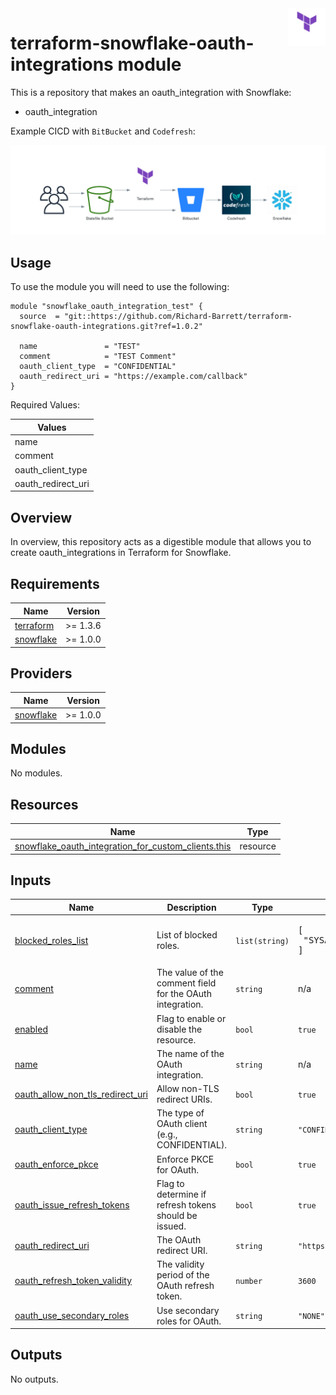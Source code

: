 <img align="right" width="60" height="60" src="images/terraform.png">

# terraform-snowflake-oauth-integrations module

This is a repository that makes an oauth_integration with Snowflake:

- oauth_integration

Example CICD with `BitBucket` and `Codefresh`:

![Image](./images/diagram.png)

## Usage

To use the module you will need to use the following:

```hcl
module "snowflake_oauth_integration_test" {
  source  = "git::https://github.com/Richard-Barrett/terraform-snowflake-oauth-integrations.git?ref=1.0.2"

  name               = "TEST"
  comment            = "TEST Comment"
  oauth_client_type  = "CONFIDENTIAL"
  oauth_redirect_uri = "https://example.com/callback"
}
```

Required Values:

| Values         |
|----------------|
| name |
| comment |
| oauth_client_type |
| oauth_redirect_uri |

## Overview

In overview, this repository acts as a digestible module that allows you to create oauth_integrations in Terraform for Snowflake.

<!-- BEGIN_TF_DOCS -->
## Requirements

| Name | Version |
|------|---------|
| <a name="requirement_terraform"></a> [terraform](#requirement\_terraform) | >= 1.3.6 |
| <a name="requirement_snowflake"></a> [snowflake](#requirement\_snowflake) | >= 1.0.0 |

## Providers

| Name | Version |
|------|---------|
| <a name="provider_snowflake"></a> [snowflake](#provider\_snowflake) | >= 1.0.0 |

## Modules

No modules.

## Resources

| Name | Type |
|------|------|
| [snowflake_oauth_integration_for_custom_clients.this](https://registry.terraform.io/providers/Snowflake-Labs/snowflake/latest/docs/resources/oauth_integration_for_custom_clients) | resource |

## Inputs

| Name | Description | Type | Default | Required |
|------|-------------|------|---------|:--------:|
| <a name="input_blocked_roles_list"></a> [blocked\_roles\_list](#input\_blocked\_roles\_list) | List of blocked roles. | `list(string)` | <pre>[<br>  "SYSADMIN"<br>]</pre> | no |
| <a name="input_comment"></a> [comment](#input\_comment) | The value of the comment field for the OAuth integration. | `string` | n/a | yes |
| <a name="input_enabled"></a> [enabled](#input\_enabled) | Flag to enable or disable the resource. | `bool` | `true` | no |
| <a name="input_name"></a> [name](#input\_name) | The name of the OAuth integration. | `string` | n/a | yes |
| <a name="input_oauth_allow_non_tls_redirect_uri"></a> [oauth\_allow\_non\_tls\_redirect\_uri](#input\_oauth\_allow\_non\_tls\_redirect\_uri) | Allow non-TLS redirect URIs. | `bool` | `true` | no |
| <a name="input_oauth_client_type"></a> [oauth\_client\_type](#input\_oauth\_client\_type) | The type of OAuth client (e.g., CONFIDENTIAL). | `string` | `"CONFIDENTIAL"` | no |
| <a name="input_oauth_enforce_pkce"></a> [oauth\_enforce\_pkce](#input\_oauth\_enforce\_pkce) | Enforce PKCE for OAuth. | `bool` | `true` | no |
| <a name="input_oauth_issue_refresh_tokens"></a> [oauth\_issue\_refresh\_tokens](#input\_oauth\_issue\_refresh\_tokens) | Flag to determine if refresh tokens should be issued. | `bool` | `true` | no |
| <a name="input_oauth_redirect_uri"></a> [oauth\_redirect\_uri](#input\_oauth\_redirect\_uri) | The OAuth redirect URI. | `string` | `"https://example.com/callback"` | no |
| <a name="input_oauth_refresh_token_validity"></a> [oauth\_refresh\_token\_validity](#input\_oauth\_refresh\_token\_validity) | The validity period of the OAuth refresh token. | `number` | `3600` | no |
| <a name="input_oauth_use_secondary_roles"></a> [oauth\_use\_secondary\_roles](#input\_oauth\_use\_secondary\_roles) | Use secondary roles for OAuth. | `string` | `"NONE"` | no |

## Outputs

No outputs.
<!-- END_TF_DOCS -->

